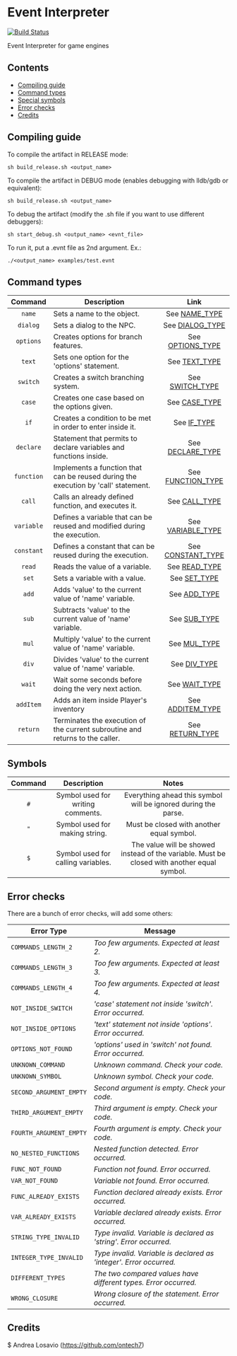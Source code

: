 # Event Interpreter

[![Build Status](https://travis-ci.org/ontech7/event_interpreter.svg?branch=develop)](https://travis-ci.org/ontech7/event_interpreter)

Event Interpreter for game engines

## Contents

- [Compiling guide](#compiling-guide)
- [Command types](#command-types)
- [Special symbols](#special-symbols)
- [Error checks](#error-checks)
- [Credits](#credits)

## Compiling guide

To compile the artifact in RELEASE mode:

```sh build_release.sh <output_name>```

To compile the artifact in DEBUG mode (enables debugging with lldb/gdb or equivalent):

```sh build_release.sh <output_name>```

To debug the artifact (modify the .sh file if you want to use different debuggers):

```sh start_debug.sh <output_name> <evnt_file>```

To run it, put a .evnt file as 2nd argument. Ex.:  

```./<output_name> examples/test.evnt```

## Command types

| Command | Description | Link
| :---: | --- | :---: |
| `name` | Sets a name to the object. | See [NAME_TYPE](https://github.com/ontech7/event_interpreter_validator/blob/develop/docs/types/NAME_TYPE.md) |
| `dialog` | Sets a dialog to the NPC. | See [DIALOG_TYPE](https://github.com/ontech7/event_interpreter_validator/blob/develop/docs/types/DIALOG_TYPE.md) |
| `options` | Creates options for branch features. | See [OPTIONS_TYPE](https://github.com/ontech7/event_interpreter_validator/blob/develop/docs/types/OPTIONS_TYPE.md) |
| `text` | Sets one option for the 'options' statement. | See [TEXT_TYPE](https://github.com/ontech7/event_interpreter_validator/blob/develop/docs/types/TEXT_TYPE.md) |
| `switch` | Creates a switch branching system. | See [SWITCH_TYPE](https://github.com/ontech7/event_interpreter_validator/blob/develop/docs/types/SWITCH_TYPE.md) |
| `case` | Creates one case based on the options given. | See [CASE_TYPE](https://github.com/ontech7/event_interpreter_validator/blob/develop/docs/types/CASE_TYPE.md) |
| `if` | Creates a condition to be met in order to enter inside it. | See [IF_TYPE](https://github.com/ontech7/event_interpreter_validator/blob/develop/docs/types/IF_TYPE.md) |
| `declare` | Statement that permits to declare variables and functions inside. | See [DECLARE_TYPE](https://github.com/ontech7/event_interpreter_validator/blob/develop/docs/types/DECLARE_TYPE.md) |
| `function` | Implements a function that can be reused during the execution by 'call' statement. | See [FUNCTION_TYPE](https://github.com/ontech7/event_interpreter_validator/blob/develop/docs/types/FUNCTION_TYPE.md) |
| `call` | Calls an already defined function, and executes it. | See [CALL_TYPE](https://github.com/ontech7/event_interpreter_validator/blob/develop/docs/types/CALL_TYPE.md) |
| `variable` | Defines a variable that can be reused and modified during the execution. | See [VARIABLE_TYPE](https://github.com/ontech7/event_interpreter_validator/blob/develop/docs/types/VARIABLE_TYPE.md) |
| `constant` | Defines a constant that can be reused during the execution. | See [CONSTANT_TYPE](https://github.com/ontech7/event_interpreter_validator/blob/develop/docs/types/CONSTANT_TYPE.md) |
| `read` | Reads the value of a variable. | See [READ_TYPE](https://github.com/ontech7/event_interpreter_validator/blob/develop/docs/types/READ_TYPE.md) |
| `set` | Sets a variable with a value. | See [SET_TYPE](https://github.com/ontech7/event_interpreter_validator/blob/develop/docs/types/SET_TYPE.md) |
| `add` | Adds 'value' to the current value of 'name' variable. | See [ADD_TYPE](https://github.com/ontech7/event_interpreter_validator/blob/develop/docs/types/ADD_TYPE.md) |
| `sub` | Subtracts 'value' to the current value of 'name' variable. | See [SUB_TYPE](https://github.com/ontech7/event_interpreter_validator/blob/develop/docs/types/SUB_TYPE.md) |
| `mul` | Multiply 'value' to the current value of 'name' variable. | See [MUL_TYPE](https://github.com/ontech7/event_interpreter_validator/blob/develop/docs/types/MUL_TYPE.md) |
| `div` | Divides 'value' to the current value of 'name' variable. | See [DIV_TYPE](https://github.com/ontech7/event_interpreter_validator/blob/develop/docs/types/DIV_TYPE.md) |
| `wait` | Wait some seconds before doing the very next action. | See [WAIT_TYPE](https://github.com/ontech7/event_interpreter_validator/blob/develop/docs/types/WAIT_TYPE.md) |
| `addItem` | Adds an item inside Player's inventory | See [ADDITEM_TYPE](https://github.com/ontech7/event_interpreter_validator/blob/develop/docs/types/ADDITEM_TYPE.md) |
| `return` | Terminates the execution of the current subroutine and returns to the caller. | See [RETURN_TYPE](https://github.com/ontech7/event_interpreter_validator/blob/develop/docs/types/RETURN_TYPE.md) |

## Symbols

| Command | Description | Notes |
| :---: | :---: | :---: |
| `#` | Symbol used for writing comments. | Everything ahead this symbol will be ignored during the parse. |
| `"` | Symbol used for making string. | Must be closed with another equal symbol. |
| `$` | Symbol used for calling variables. | The value will be showed instead of the variable. Must be closed with another equal symbol. | 

## Error checks

There are a bunch of error checks, will add some others:

| Error Type | Message |
| --- | --- |
| `COMMANDS_LENGTH_2` | *Too few arguments. Expected at least 2.* |
| `COMMANDS_LENGTH_3` | *Too few arguments. Expected at least 3.* |
| `COMMANDS_LENGTH_4` | *Too few arguments. Expected at least 4.* |
| `NOT_INSIDE_SWITCH` | *'case' statement not inside 'switch'. Error occurred.* |
| `NOT_INSIDE_OPTIONS` | *'text' statement not inside 'options'. Error occurred.* |
| `OPTIONS_NOT_FOUND` | *'options' used in 'switch' not found. Error occurred.* |
| `UNKNOWN_COMMAND` | *Unknown command. Check your code.* |
| `UNKNOWN_SYMBOL` | *Unknown symbol. Check your code.* |
| `SECOND_ARGUMENT_EMPTY` | *Second argument is empty. Check your code.* |
| `THIRD_ARGUMENT_EMPTY` | *Third argument is empty. Check your code.* |
| `FOURTH_ARGUMENT_EMPTY` | *Fourth argument is empty. Check your code.* |
| `NO_NESTED_FUNCTIONS` | *Nested function detected. Error occurred.* |
| `FUNC_NOT_FOUND` | *Function not found. Error occurred.* |
| `VAR_NOT_FOUND` | *Variable not found. Error occurred.* |
| `FUNC_ALREADY_EXISTS` | *Function declared already exists. Error occurred.* |
| `VAR_ALREADY_EXISTS` | *Variable declared already exists. Error occurred.* |
| `STRING_TYPE_INVALID` | *Type invalid. Variable is declared as 'string'. Error occurred.* |
| `INTEGER_TYPE_INVALID` | *Type invalid. Variable is declared as 'integer'. Error occurred.* |
| `DIFFERENT_TYPES` | *The two compared values have different types. Error occurred.* |
| `WRONG_CLOSURE` | *Wrong closure of the statement. Error occurred.* |

Credits
----

$ Andrea Losavio (https://github.com/ontech7)
